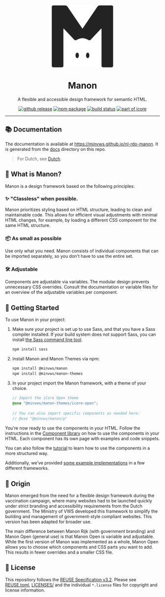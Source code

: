<p align="center">
  <a href="https://minvws.github.io/nl-rdo-manon" target="_blank">
    <picture>
      <source media="(prefers-color-scheme: dark)" srcset="https://raw.githubusercontent.com/minvws/nl-rdo-manon/main/docs/src/img/logo.svg" />
      <source media="(prefers-color-scheme: light)" srcset="https://raw.githubusercontent.com/minvws/nl-rdo-manon/main/docs/src/img/logo-dark.svg" />
      <img alt="Manon logo" src="https://raw.githubusercontent.com/minvws/nl-rdo-manon/main/docs/src/img/logo-dark.svg" width="200" />
    </picture>
  </a>
</p>

<h1 align="center">Manon</h1>

<p align="center">
    A flexible and accessible design framework for semantic HTML.
</p>

<p align="center">
  <a href="https://github.com/minvws/nl-rdo-manon/releases/latest"><img alt="github release" src="https://img.shields.io/github/v/release/minvws/nl-rdo-manon?style=for-the-badge&color=fa32c8&logo=github"></a>
  <a href="https://www.npmjs.com/package/@minvws/manon" ><img alt="npm package" src="https://img.shields.io/npm/v/@minvws/manon?style=for-the-badge&color=fa32c8&logo=npm"></a>
  <a href="https://github.com/minvws/nl-rdo-manon/actions/workflows/ci.yml?query=branch%3Amain" ><img alt="build status" src="https://img.shields.io/github/actions/workflow/status/minvws/nl-rdo-manon/ci.yml?branch=main&style=for-the-badge&logo=github"></a>
  <a href="https://github.com/minvws/rdo-icore-coordination/" ><img alt="part of icore" src="https://img.shields.io/badge/Part_of-iCore-ed7b3e?style=for-the-badge"></a>
</p>

---

## 📚 Documentation

The documentation is available at https://minvws.github.io/nl-rdo-manon. It is
generated from the [docs](./docs) directory on this repo.

> For Dutch, see [Dutch](README.md).

## 🙋 What is Manon?

Manon is a design framework based on the following principles:

### ✨ "Classless" when possible.

Manon prioritizes styling based on HTML structure, leading to clean and
maintainable code. This allows for efficient visual adjustments with minimal
HTML changes, for example, by loading a different CSS component for the same
HTML structure.

### 📦 As small as possible

Use only what you need. Manon consists of individual components that can be
imported separately, so you don't have to use the entire set.

### 🛠️ Adjustable

Components are adjustable via variables. The modular design prevents unnecessary
CSS overrides. Consult the documentation or variable files for an overview of
the adjustable variables per component.

## 🚀 Getting Started

To use Manon in your project:

1.  Make sure your project is set up to use Sass, and that you have a Sass
    compiler installed. If your build system does not support Sass, you can
    install
    [the Sass command line tool](https://sass-lang.com/documentation/cli/dart-sass/).

    ```bash
    npm install sass
    ```

2.  Install Manon and Manon Themes via npm:

    ```bash
    npm install @minvws/manon
    npm install @minvws/manon-themes
    ```

3.  In your project import the Manon framework, with a theme of your choice.

    ```scss
    // Import the iCore Open theme
    @use "@minvws/manon-themes/icore-open";

    // You can also import specific components as needed here:
    // @use "@minvws/manon/p"
    ```

You're now ready to use the components in your HTML. Follow the instructions in
the [Component library](https://minvws.github.io/nl-rdo-manon/components) on how
to use the components in your HTML. Each component has its own page with
examples and code snippets.

You can also follow the
[tutorial](https://minvws.github.io/nl-rdo-manon/getting-started/tutorial) to
learn how to use the components in a more structured way.

Additionally, we've provided
[some example implementations](https://github.com/minvws/nl-rdo-manon/tree/main/examples/)
in a few different frameworks.

## 🌱 Origin

Manon emerged from the need for a flexible design framework during the
vaccination campaign, where many websites had to be launched quickly under
strict branding and accessibility requirements from the Dutch government. The
Ministry of VWS developed this framework to simplify the building and management
of government-style compliant websites. This version has been adapted for
broader use.

The main difference between Manon Rijk (with government branding) and Manon Open
(general use) is that Manon Open is variable and adjustable. While the first
version of Manon was implemented as a whole, Manon Open allows you to choose
which components and CSS parts you want to add. This results in fewer overrides
and a smaller CSS file.

## 📄 License

This repository follows the
[REUSE Specification v3.2](https://reuse.software/spec/). Please see
[REUSE.toml](./REUSE.toml), [LICENSES/](./LICENSES/) and the individual
`*.license` files for copyright and license information.
